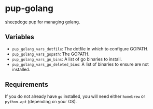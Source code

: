 # pup-golang

[sheepdoge](https://github.com/mattjmcnaughton/sheepdoge) pup for managing
golang.

## Variables

- `pup_golang_vars_dotfile`: The dotfile in which to configure GOPATH.
- `pup_golang_vars_gopath`: The GOPATH.
- `pup_golang_vars_go_bins`: A list of go binaries to install.
- `pup_golang_vars_go_deleted_bins`: A list of binaries to ensure are not
  installed.

## Requirements

If you do not already have `go` installed, you will need either `homebrew` or
`python-apt` (depending on your OS).
